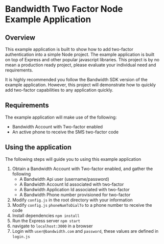 # Bandwidth Two Factor Node Example Application


## Overview
This example application is built to show how to add two-factor authentication into a simple Node project.  The example application is built on top of Express and other popular javascript libraries.  This project is by no mean a production ready project, please evaluate your individual need and requirements.

It is highly recommended you follow the Bandwidth SDK version of the example application.  However, this project will demonstrate how to quickly add two-factor capabilities to any application quickly.

## Requirements

The example application will make use of the following:

* Bandwidth Account with Two-factor enabled
* An active phone to receive the SMS two-factor code

## Using the application

The following steps will guide you to using this example application

1. Obtain a Bandwidth Account with Two-factor enabled, and gather the following 
    * A Bandwidth Api user (username/password)
    * A Bandwidth Account Id associated with two-factor
    * A Bandwidth Application Id associated with two-factor
    * A Bandwidth Phone number provisioned for two-factor
2. Modify `config.js` in the root directory with your information
3. Modify `config.js` `phoneNumToDialTo` to a phone number to receive the code
4. Install dependencies `npm install`
5. Run the Express server `npm start`
6. navigate to `localhost:3000` in a browser
7. Login with `user@bandwidth.com` and `password`, these values are defined in `login.js`